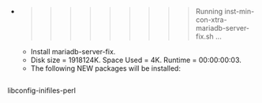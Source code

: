 * >>>>>>>>> Running inst-min-con-xtra-mariadb-server-fix.sh ...
  * Install mariadb-server-fix.
  * Disk size = 1918124K. Space Used = 4K. Runtime = 00:00:00:03.
  * The following NEW packages will be installed:
  ```bash
libconfig-inifiles-perl
  ```
